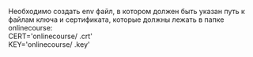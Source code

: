 Необходимо создать env файл, в котором должен быть указан путь к файлам ключа и сертификата, которые должны лежать в папке onlinecourse: <br/>
CERT='onlinecourse/ .crt'<br/>
KEY='onlinecourse/ .key'<br/>
